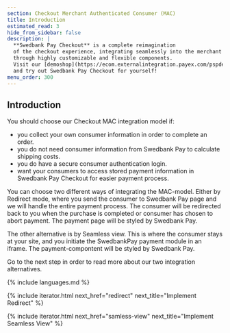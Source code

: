 ```yaml
---
section: Checkout Merchant Authenticated Consumer (MAC)
title: Introduction
estimated_read: 3
hide_from_sidebar: false
description: |
  **Swedbank Pay Checkout** is a complete reimagination
  of the checkout experience, integrating seamlessly into the merchant website
  through highly customizable and flexible components.
  Visit our [demoshop](https://ecom.externalintegration.payex.com/pspdemoshop)
  and try out Swedbank Pay Checkout for yourself!
menu_order: 300
---
```


## Introduction

You should choose our Checkout MAC integration model if: 
- you collect your own consumer information in order to complete an order.
- you do not need consumer information from Swedbank Pay to calculate shipping costs.
- you do have a secure consumer authentication login.
- want your consumers to access stored payment information in Swedbank Pay Checkout for easier payment process.


You can choose two different ways of integrating the MAC-model. 
Either by Redirect mode, where you send the consumer to Swedbank Pay page and we 
will handle the entire payment process. The consumer will be 
redirected back to you when the purchase is completed or consumer has chosen to abort payment.
The payment page will be styled by Swedbank Pay.

The other alternative is by Seamless view. This is where the consumer stays at your 
site, and you initiate the SwedbankPay payment module in an iframe.
The payment-compontent will be styled by Swedbank Pay.

Go to the next step in order to read more about our two integration alternatives.

{% include languages.md %}

{% include iterator.html next_href="redirect"
                         next_title="Implement Redirect" %}

{% include iterator.html next_href="samless-view"
                         next_title="Implement Seamless View" %}

[after-payment-capture]: /checkout/v3/capture
[https]: /introduction#connection-and-protocol